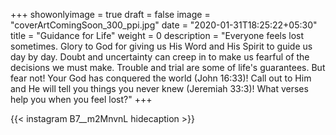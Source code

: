 +++
showonlyimage = true
draft = false
image = "coverArtComingSoon_300_ppi.jpg"
date = "2020-01-31T18:25:22+05:30"
title = "Guidance for Life"
weight = 0
description = "Everyone feels lost sometimes. Glory to God for giving us His Word and His Spirit to guide us day by day. Doubt and uncertainty can creep in to make us fearful of the decisions we must make. Trouble and trial are some of life's guarantees. But fear not! Your God has conquered the world (John 16:33)! Call out to Him and He will tell you things you never knew (Jeremiah 33:3)! What verses help you when you feel lost?"
+++


{{< instagram B7__m2MnvnL hidecaption >}}
